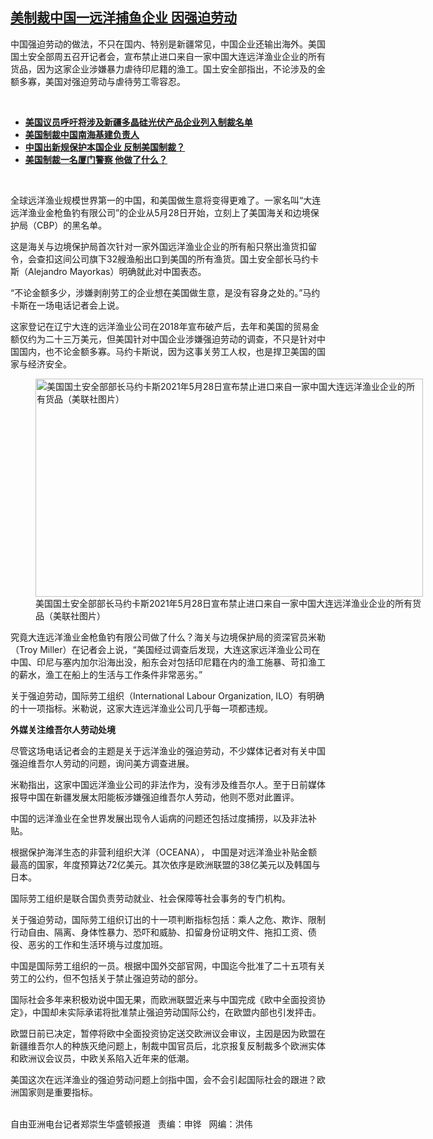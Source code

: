 <!--1622234935000-->
[美制裁中国一远洋捕鱼企业  因强迫劳动](https://www.rfa.org/mandarin/yataibaodao/renquanfazhi/rc2-05282021111121.html)
------

<p></p><p>中国强迫劳动的做法，不只在国内、特别是新疆常见，中国企业还输出海外。美国国土安全部周五召开记者会，宣布禁止进口来自一家中国大连远洋渔业企业的所有货品，因为这家企业涉嫌暴力虐待印尼籍的渔工。国土安全部指出，不论涉及的金额多寡，美国对强迫劳动与虐待劳工零容忍。</p><p><br/></p><ul><li><strong><a href="https://www.rfa.org/mandarin/Xinwen/11-03172021152443.html">美国议员呼吁将涉及新疆多晶硅光伏产品企业列入制裁名单</a></strong></li><li><strong><a href="https://www.rfa.org/mandarin/Xinwen/9-01142021143238.html">美国制裁中国南海基建负责人</a></strong></li><li><strong><a href="https://www.rfa.org/mandarin/yataibaodao/jingmao/hc-01122021094504.html">中国出新规保护本国企业 反制美国制裁？</a></strong></li><li><strong><a href="https://www.rfa.org/mandarin/yataibaodao/renquanfazhi/hj-12112020141938.html">美国制裁一名厦门警察 他做了什么？</a></strong></li></ul><p><br/></p><p>全球远洋渔业规模世界第一的中国，和美国做生意将变得更难了。一家名叫“大连远洋渔业金枪鱼钓有限公司”的企业从5月28日开始，立刻上了美国海关和边境保护局（CBP）的黑名单。</p><p>这是海关与边境保护局首次针对一家外国远洋渔业企业的所有船只祭出渔货扣留令，会查扣这间公司旗下32艘渔船出口到美国的所有渔货。国土安全部长马约卡斯（Alejandro Mayorkas）明确就此对中国表态。</p><p>“不论金额多少，涉嫌剥削劳工的企业想在美国做生意，是没有容身之处的。”马约卡斯在一场电话记者会上说。</p><p>这家登记在辽宁大连的远洋渔业公司在2018年宣布破产后，去年和美国的贸易金额仅约为二十三万美元，但美国针对中国企业涉嫌强迫劳动的调查，不只是针对中国国内，也不论金额多寡。马约卡斯说，因为这事关劳工人权，也是捍卫美国的国家与经济安全。</p><p><figure class="image-richtext image-inline captioned" style="width:620px;"><img alt="美国国土安全部部长马约卡斯2021年5月28日宣布禁止进口来自一家中国大连远洋渔业企业的所有货品（美联社图片）" height="349" src="https://www.rfa.org/mandarin/yataibaodao/renquanfazhi/rc2-05282021111121.html/rc0528.jpg/@@images/152a5c57-b217-4157-91d3-02c21a9330e7.jpeg" title="rc0528.jpg" width="620"/><figcaption class="image-caption">美国国土安全部部长马约卡斯2021年5月28日宣布禁止进口来自一家中国大连远洋渔业企业的所有货品（美联社图片）</figcaption><small></small></figure></p><p>究竟大连远洋渔业金枪鱼钓有限公司做了什么？海关与边境保护局的资深官员米勒（Troy Miller）在记者会上说，“美国经过调查后发现，大连这家远洋渔业公司在中国、印尼与塞内加尔沿海出没，船东会对包括印尼籍在内的渔工施暴、苛扣渔工的薪水，渔工在船上的生活与工作条件非常恶劣。”</p><p>关于强迫劳动，国际劳工组织（International Labour Organization, ILO）有明确的十一项指标。米勒说，这家大连远洋渔业公司几乎每一项都违规。</p><p><strong>外媒关注维吾尔人劳动处境</strong></p><p>尽管这场电话记者会的主题是关于远洋渔业的强迫劳动，不少媒体记者对有关中国强迫维吾尔人劳动的问题，询问美方调查进展。</p><p>米勒指出，这家中国远洋渔业公司的非法作为，没有涉及维吾尔人。至于日前媒体报导中国在新疆发展太阳能板涉嫌强迫维吾尔人劳动，他则不愿对此置评。</p><p>中国的远洋渔业在全世界发展出现令人诟病的问题还包括过度捕捞，以及非法补贴。</p><p>根据保护海洋生态的非营利组织大洋（OCEANA）， 中国是对远洋渔业补贴金额最高的国家，年度预算达72亿美元。其次依序是欧洲联盟的38亿美元以及韩国与日本。</p><p>国际劳工组织是联合国负责劳动就业、社会保障等社会事务的专门机构。</p><p>关于强迫劳动，国际劳工组织订出的十一项判断指标包括：乘人之危、欺诈、限制行动自由、隔离、身体性暴力、恐吓和威胁、扣留身份证明文件、拖扣工资、债役、恶劣的工作和生活环境与过度加班。</p><p>中国是国际劳工组织的一员。根据中国外交部官网，中国迄今批准了二十五项有关劳工的公约，但不包括关于禁止强迫劳动的部分。</p><p>国际社会多年来积极劝说中国无果，而欧洲联盟近来与中国完成《欧中全面投资协定》，中国却未实际承诺将批准禁止强迫劳动国际公约，在欧盟内部也引发抨击。</p><p>欧盟日前已决定，暂停将欧中全面投资协定送交欧洲议会审议，主因是因为欧盟在新疆维吾尔人的种族灭绝问题上，制裁中国官员后，北京报复反制裁多个欧洲实体和欧洲议会议员，中欧关系陷入近年来的低潮。</p><p>美国这次在远洋渔业的强迫劳动问题上剑指中国，会不会引起国际社会的跟进？欧洲国家则是重要指标。</p><p><br/>自由亚洲电台记者郑崇生华盛顿报道   责编：申铧   网编：洪伟</p>
